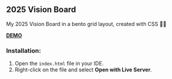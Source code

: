 ## 2025 Vision Board
My 2025 Vision Board in a bento grid layout, created with CSS 🍒✨

[**DEMO**](https://ahderdev.github.io/2025-vision-board/)

### Installation:
1. Open the `index.html` file in your IDE.
2. Right-click on the file and select **Open with Live Server**.
